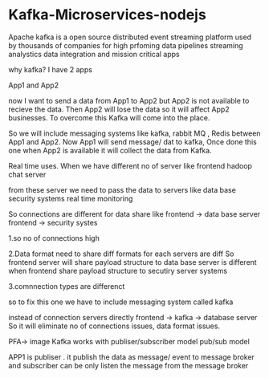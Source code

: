 # Kafka-Microservices-nodejs

Apache kafka is a open source distributed event streaming platform used by thousands of companies for high prfoming data pipelines streaming analystics data integration and 
mission critical apps

why kafka?
I have 2 apps

App1 and App2 

now I want to send a data from App1 to App2 but App2 is not available to recieve the data. Then App2 will lose the data so it will affect App2 businesses. To overcome this
Kafka will come into the place. 

So we will include messaging systems like kafka, rabbit MQ , Redis between App1 and App2. Now App1 will send message/ dat to kafka,
Once done this one when App2 is available it will collect the data from Kafka.

Real time uses.
When we have different no of server like 
frontend
hadoop
chat server 

from these server we need to pass the data to servers like
data base
security systems
real time monitoring

So connections are different for data share like 
frontend -> data base server
frontend -> security systes

1.so no of connections high

2.Data format need to share diff formats for each servers are diff
So frontend server will share payload structure to data base server is different when frontend share payload structure to secutiry server systems

3.comnnection types are differenct 

so to fix this one we have to include messaging system called kafka

instead of connection servers directly 
frontend -> kafka -> database server 
So it will eliminate no of connections issues, data format issues.


PFA-> image
Kafka works with 
publiser/subscriber model pub/sub model


APP1 is publiser . it publish the data as message/ event to message broker and subscriber can be only listen the message from the message broker

